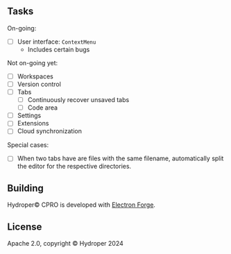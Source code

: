 ## Tasks

On-going:

* [ ] User interface: `ContextMenu`
  * Includes certain bugs

Not on-going yet:

* [ ] Workspaces
* [ ] Version control
* [ ] Tabs
  * [ ] Continuously recover unsaved tabs
  * [ ] Code area
* [ ] Settings
* [ ] Extensions
* [ ] Cloud synchronization

Special cases:

* [ ] When two tabs have are files with the same filename, automatically split the editor for the respective directories.

## Building

Hydroper© CPRO is developed with [Electron Forge](https://electronforge.io).

## License

Apache 2.0, copyright © Hydroper 2024